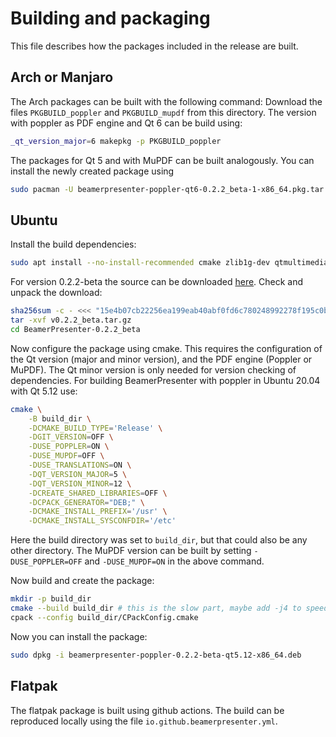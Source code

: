 # Building and packaging
This file describes how the packages included in the release are built.


## Arch or Manjaro
The Arch packages can be built with the following command:
Download the files `PKGBUILD_poppler` and `PKGBUILD_mupdf` from this directory.
The version with poppler as PDF engine and Qt 6 can be build using:
```sh
_qt_version_major=6 makepkg -p PKGBUILD_poppler
```
The packages for Qt 5 and with MuPDF can be built analogously.
You can install the newly created package using
```sh
sudo pacman -U beamerpresenter-poppler-qt6-0.2.2_beta-1-x86_64.pkg.tar.zst
```


## Ubuntu
Install the build dependencies:
```sh
sudo apt install --no-install-recommended cmake zlib1g-dev qtmultimedia5-dev qttools5-dev libpoppler-qt5-dev libmupdf-dev libfreetype-dev libharfbuzz-dev libjpeg-dev libopenjp2-7-dev libjbig2dec0-dev libgumbo-dev
```

For version 0.2.2-beta the source can be downloaded [here](https://github.com/stiglers-eponym/BeamerPresenter/archive/refs/tags/v0.2.2_beta.tar.gz).
Check and unpack the download:
```sh
sha256sum -c - <<< "15e4b07cb22256ea199eab40abf0fd6c780248992278f195c0bc0cb17e2508ce v0.2.2_beta.tar.gz"
tar -xvf v0.2.2_beta.tar.gz
cd BeamerPresenter-0.2.2_beta
```

Now configure the package using cmake. This requires the configuration of the Qt version (major and minor version), and the PDF engine (Poppler or MuPDF). The Qt minor version is only needed for version checking of dependencies.
For building BeamerPresenter with poppler in Ubuntu 20.04 with Qt 5.12 use:
```sh
cmake \
    -B build_dir \
    -DCMAKE_BUILD_TYPE='Release' \
    -DGIT_VERSION=OFF \
    -DUSE_POPPLER=ON \
    -DUSE_MUPDF=OFF \
    -DUSE_TRANSLATIONS=ON \
    -DQT_VERSION_MAJOR=5 \
    -DQT_VERSION_MINOR=12 \
    -DCREATE_SHARED_LIBRARIES=OFF \
    -DCPACK_GENERATOR="DEB;" \
    -DCMAKE_INSTALL_PREFIX='/usr' \
    -DCMAKE_INSTALL_SYSCONFDIR='/etc'
```
Here the build directory was set to `build_dir`, but that could also be any other directory.
The MuPDF version can be built by setting `-DUSE_POPPLER=OFF` and `-DUSE_MUPDF=ON` in the above command.

Now build and create the package:
```sh
mkdir -p build_dir
cmake --build build_dir # this is the slow part, maybe add -j4 to speed it up
cpack --config build_dir/CPackConfig.cmake
```

Now you can install the package:
```sh
sudo dpkg -i beamerpresenter-poppler-0.2.2-beta-qt5.12-x86_64.deb
```


## Flatpak
The flatpak package is built using github actions. The build can be reproduced locally using the file `io.github.beamerpresenter.yml`.
